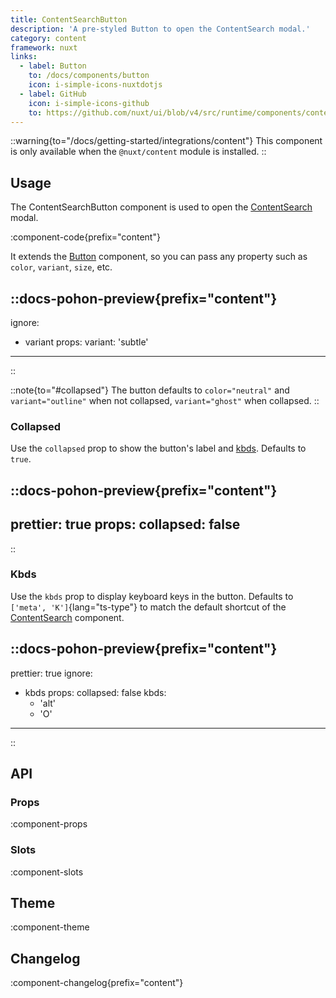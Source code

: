 ```yaml
---
title: ContentSearchButton
description: 'A pre-styled Button to open the ContentSearch modal.'
category: content
framework: nuxt
links:
  - label: Button
    to: /docs/components/button
    icon: i-simple-icons-nuxtdotjs
  - label: GitHub
    icon: i-simple-icons-github
    to: https://github.com/nuxt/ui/blob/v4/src/runtime/components/content/ContentSearchButton.vue
---
```


::warning{to="/docs/getting-started/integrations/content"}
This component is only available when the `@nuxt/content` module is installed.
::

## Usage

The ContentSearchButton component is used to open the [ContentSearch](/docs/components/content-search) modal.

:component-code{prefix="content"}

It extends the [Button](/docs/components/button) component, so you can pass any property such as `color`, `variant`, `size`, etc.

::docs-pohon-preview{prefix="content"}
---
ignore:
  - variant
props:
  variant: 'subtle'
---
::

::note{to="#collapsed"}
The button defaults to `color="neutral"` and `variant="outline"` when not collapsed, `variant="ghost"` when collapsed.
::

### Collapsed

Use the `collapsed` prop to show the button's label and [kbds](#kbds). Defaults to `true`.

::docs-pohon-preview{prefix="content"}
---
prettier: true
props:
  collapsed: false
---
::

### Kbds

Use the `kbds` prop to display keyboard keys in the button. Defaults to `['meta', 'K']`{lang="ts-type"} to match the default shortcut of the [ContentSearch](/docs/components/content-search#shortcut) component.

::docs-pohon-preview{prefix="content"}
---
prettier: true
ignore:
  - kbds
props:
  collapsed: false
  kbds:
    - 'alt'
    - 'O'
---
::

## API

### Props

:component-props

### Slots

:component-slots

## Theme

:component-theme

## Changelog

:component-changelog{prefix="content"}
